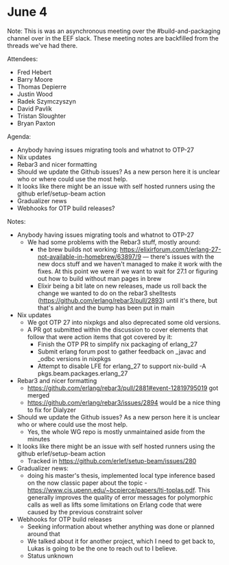# June 4

Note: This is was an asynchronous meeting over the #build-and-packaging channel over in the EEF slack. These meeting notes are backfilled from the threads we've had there.

Attendees:

- Fred Hebert
- Barry Moore
- Thomas Depierre
- Justin Wood
- Radek Szymczyszyn
- David Pavlík
- Tristan Sloughter
- Bryan Paxton


Agenda:

- Anybody having issues migrating tools and whatnot to OTP-27
- Nix updates
- Rebar3 and nicer formatting
- Should we update the Github issues? As a new person here it is unclear who or where could use the most help.
- It looks like there might be an issue with self hosted runners using the github erlef/setup-beam action
- Gradualizer news
- Webhooks for OTP build releases?

Notes:

- Anybody having issues migrating tools and whatnot to OTP-27
  - We had some problems with the Rebar3 stuff, mostly around:
    - the brew builds not working: https://elixirforum.com/t/erlang-27-not-available-in-homebrew/63897/9 — there's issues with the new docs stuff and we haven't managed to make it work with the fixes. At this point we were if we want to wait for 27.1 or figuring out how to build without man pages in brew
    - Elixir being a bit late on new releases, made us roll back the change we wanted to do on the rebar3 shelltests (https://github.com/erlang/rebar3/pull/2893) until it's there, but that's alright and the bump has been put in main
- Nix updates
  - We got OTP 27 into nixpkgs and also deprecated some old versions.
  - A PR got submitted within the discussion to cover elements that follow that were action items that got covered by it:
      - Finish the OTP PR to simplify nix packaging of erlang\_27
      - Submit erlang forum post to gather feedback on \_javac and \_odbc versions in nixpkgs
      - Attempt to disable LFE for erlang\_27 to support nix-build -A pkgs.beam.packages.erlang\_27
- Rebar3 and nicer formatting
  - https://github.com/erlang/rebar3/pull/2881#event-12819795019 got merged
  - https://github.com/erlang/rebar3/issues/2894 would be a nice thing to fix for Dialyzer
- Should we update the Github issues? As a new person here it is unclear who or where could use the most help.
  - Yes, the whole WG repo is mostly unmaintained aside from the minutes
- It looks like there might be an issue with self hosted runners using the github erlef/setup-beam action
  - Tracked in https://github.com/erlef/setup-beam/issues/280
- Gradualizer news:
  -  doing his master's thesis, implemented local type inference based on the now classic paper about the topic - https://www.cis.upenn.edu/~bcpierce/papers/lti-toplas.pdf. This generally improves the quality of error messages for polymorphic calls as well as lifts some limitations on Erlang code that were caused by the previous constraint solver
- Webhooks for OTP build releases
  - Seeking information about whether anything was done or planned around that
  - We talked about it for another project, which I need to get back to, Lukas is going to be the one to reach out to I believe.
  - Status unknown

